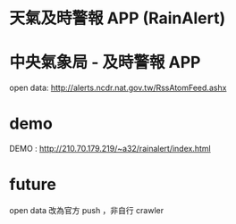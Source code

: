 天氣及時警報 APP (RainAlert)
=========

# 中央氣象局 - 及時警報 APP
open data: http://alerts.ncdr.nat.gov.tw/RssAtomFeed.ashx

# demo
DEMO : http://210.70.179.219/~a32/rainalert/index.html

# future
open data 改為官方 push ，非自行 crawler
